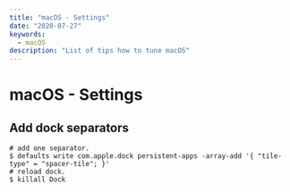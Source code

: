 ```yaml
---
title: "macOS - Settings"
date: "2020-07-27"
keywords:
  - macOS
description: "List of tips how to tune macOS"
---
```


# macOS - Settings

## Add dock separators

```shell
# add one separator.
$ defaults write com.apple.dock persistent-apps -array-add '{ "tile-type" = "spacer-tile"; }'
# reload dock.
$ killall Dock
```

